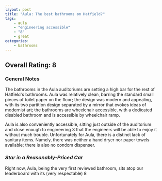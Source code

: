 ```yaml
---
layout: post
title: "Aula: The best bathrooms on Hatfield?"
tags:
    - aula
    - "engineering accessible"
    - "8"
    - great
categories: 
    - bathrooms
---
```


## Overall Rating: 8

### General Notes
The bathrooms in the Aula auditoriums are setting a high bar for the rest of Hatfield's bathrooms. Aula was relatively clean, barring the standard small pieces of toilet paper on the floor; the design was modern and appealing, with its two partition design separated by a mirror that evokes ideas of modernist art; the bathrooms are wheelchair accessible, with a dedicated disabled bathroom and is accessible by wheelchair ramp.

Aula is also conveniently accessible, sitting just outside of the auditorium and close enough to engineering 3 that the engineers will be able to enjoy it without much trouble. Unfortunately for Aula, there is a distinct lack of sanitary items. Namely, there was neither a hand dryer nor paper towels available; there is also no condom dispenser. 

### _Star in a Reasonably-Priced Car_
Right now, Aula, being the very first reviewed bathroom, sits atop our leaderboard with its (very respectable) 8
